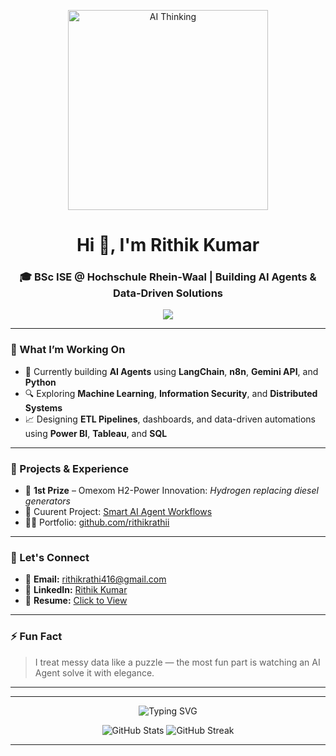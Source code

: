 <p align="center">
  <img src="https://media.giphy.com/media/qgQUggAC3Pfv687qPC/giphy.gif" width="320" alt="AI Thinking">
</p>

<h1 align="center">Hi 👋, I'm Rithik Kumar</h1>
<h3 align="center">🎓 BSc ISE @ Hochschule Rhein-Waal | Building AI Agents & Data-Driven Solutions</h3>

<div style="display: flex; justify-content: center; flex-wrap: nowrap; gap: 0; overflow-x: auto;">
  <img src="https://skillicons.dev/icons?i=python,cpp,c,java,nodejs,sql,numpy,pandas,scikitlearn,tensorflow,docker,git,github&theme=dark" />
</div>

---

### 🚀 What I’m Working On
- 🤖 Currently building **AI Agents** using **LangChain**, **n8n**, **Gemini API**, and **Python**
- 🔍 Exploring **Machine Learning**, **Information Security**, and **Distributed Systems**
- 📈 Designing **ETL Pipelines**, dashboards, and data-driven automations using **Power BI**, **Tableau**, and **SQL**

---

### 💼 Projects & Experience
- 🥇 **1st Prize** – Omexom H2-Power Innovation: *Hydrogen replacing diesel generators*
- 🧠 Cuurent Project: [Smart AI Agent Workflows](https://github.com/rithikrathii/AI-Automation-With-Smart-Workflows-)
- 👨‍💻 Portfolio: [github.com/rithikrathii](https://github.com/rithikrathii)

---
### 🤝 Let's Connect

- 📧 **Email:** rithikrathi416@gmail.com  
- 💼 **LinkedIn:** [Rithik Kumar](https://www.linkedin.com/in/rithik12/)  
- 📄 **Resume:** [Click to View](https://github.com/rithikrathii/rithikrathii/blob/main/Resume_RithikKumar.pdf)

---

### ⚡ Fun Fact
> I treat messy data like a puzzle — the most fun part is watching an AI Agent solve it with elegance.

---
---

<p align="center">
  <img src="https://readme-typing-svg.herokuapp.com?font=Fira+Code&weight=500&size=22&duration=3000&pause=500&color=36BCF7&center=true&vCenter=true&width=1000&lines=Turning+data+into+decisions...;Building+smart+AI+agents+with+n8n+%2B+LangChain...;Automating+insights+with+Power+BI+%26+Python...;Welcome+to+my+AI+World!+🤖" alt="Typing SVG">
</p>

<p align="center">
  <img src="https://github-readme-stats.vercel.app/api?username=rithikrathii&show_icons=true&theme=dark&hide_border=true" alt="GitHub Stats" />
  <img src="https://github-readme-streak-stats.herokuapp.com?user=rithikrathii&theme=dark&hide_border=true" alt="GitHub Streak" />
</p>

---

